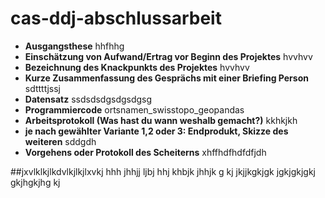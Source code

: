 # cas-ddj-abschlussarbeit

* **Ausgangsthese**
  hhfhhg
* **Einschätzung von Aufwand/Ertrag vor Beginn des Projektes**
  hvvhvv
* **Bezeichnung des Knackpunkts des Projektes**
  hvvhvv
* **Kurze Zusammenfassung des Gesprächs mit einer Briefing Person**
  sdttttjssj
* **Datensatz**
  ssdsdsdgsdgsdgsg
* **Programmiercode** ortsnamen_swisstopo_geopandas
* **Arbeitsprotokoll (Was hast du wann weshalb gemacht?)**
  kkhkjkh
* **je nach gewählter Variante 1,2 oder 3: Endprodukt, Skizze des weiteren**
  sddgdh 
* **Vorgehens oder Protokoll des Scheiterns**
  xhffhdfhdfdfjdh
  
  
  
  
##jxvlklkjlkdvlkjlkjlxvkj
hhh jhhjj ljbj hhj khbjk jhhjk g kj jkjjkgkjgk jgkjgkjgkj gkjhgkjhg kj

